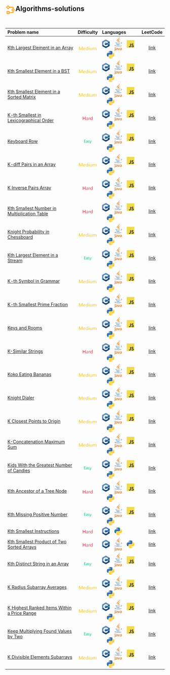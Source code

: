 ## <div align="left"><img src="https://github.com/AnasImloul/Leetcode-Solutions/blob/main/icons/algo.svg" width="32px" align="left"/>Algorithms-solutions</div>
<br>

| Problem name | Difficulty | Languages | LeetCode |
|:-------------|:----------:|:----------|:--------:|
|[Kth Largest Element in an Array](./Kth%20Largest%20Element%20in%20an%20Array)|<img src="https://github.com/AnasImloul/Leetcode-Solutions/blob/main/icons/medium.svg" height="12px" align="center"/>|<a href="./Kth%20Largest%20Element%20in%20an%20Array/Kth%20Largest%20Element%20in%20an%20Array.cpp"><img src="https://github.com/AnasImloul/Leetcode-Solutions/blob/main/icons/c%2B%2B.svg" width="24px" align="center"/></a>&nbsp;&nbsp;&nbsp;&nbsp;<a href="./Kth%20Largest%20Element%20in%20an%20Array/Kth%20Largest%20Element%20in%20an%20Array.java"><img src="https://github.com/AnasImloul/Leetcode-Solutions/blob/main/icons/java.svg" width="24px" align="center"/></a>&nbsp;&nbsp;&nbsp;&nbsp;<a href="./Kth%20Largest%20Element%20in%20an%20Array/Kth%20Largest%20Element%20in%20an%20Array.js"><img src="https://github.com/AnasImloul/Leetcode-Solutions/blob/main/icons/javascript.svg" width="24px" align="center"/></a>&nbsp;&nbsp;&nbsp;&nbsp;<a href="./Kth%20Largest%20Element%20in%20an%20Array/Kth%20Largest%20Element%20in%20an%20Array.py"><img src="https://github.com/AnasImloul/Leetcode-Solutions/blob/main/icons/python.svg" width="24px" align="center"/></a>|[link](https://www.leetcode.com/problems/kth-largest-element-in-an-array)|
|[Kth Smallest Element in a BST](./Kth%20Smallest%20Element%20in%20a%20BST)|<img src="https://github.com/AnasImloul/Leetcode-Solutions/blob/main/icons/medium.svg" height="12px" align="center"/>|<a href="./Kth%20Smallest%20Element%20in%20a%20BST/Kth%20Smallest%20Element%20in%20a%20BST.cpp"><img src="https://github.com/AnasImloul/Leetcode-Solutions/blob/main/icons/c%2B%2B.svg" width="24px" align="center"/></a>&nbsp;&nbsp;&nbsp;&nbsp;<a href="./Kth%20Smallest%20Element%20in%20a%20BST/Kth%20Smallest%20Element%20in%20a%20BST.java"><img src="https://github.com/AnasImloul/Leetcode-Solutions/blob/main/icons/java.svg" width="24px" align="center"/></a>&nbsp;&nbsp;&nbsp;&nbsp;<a href="./Kth%20Smallest%20Element%20in%20a%20BST/Kth%20Smallest%20Element%20in%20a%20BST.js"><img src="https://github.com/AnasImloul/Leetcode-Solutions/blob/main/icons/javascript.svg" width="24px" align="center"/></a>&nbsp;&nbsp;&nbsp;&nbsp;<a href="./Kth%20Smallest%20Element%20in%20a%20BST/Kth%20Smallest%20Element%20in%20a%20BST.py"><img src="https://github.com/AnasImloul/Leetcode-Solutions/blob/main/icons/python.svg" width="24px" align="center"/></a>|[link](https://www.leetcode.com/problems/kth-smallest-element-in-a-bst)|
|[Kth Smallest Element in a Sorted Matrix](./Kth%20Smallest%20Element%20in%20a%20Sorted%20Matrix)|<img src="https://github.com/AnasImloul/Leetcode-Solutions/blob/main/icons/medium.svg" height="12px" align="center"/>|<a href="./Kth%20Smallest%20Element%20in%20a%20Sorted%20Matrix/Kth%20Smallest%20Element%20in%20a%20Sorted%20Matrix.cpp"><img src="https://github.com/AnasImloul/Leetcode-Solutions/blob/main/icons/c%2B%2B.svg" width="24px" align="center"/></a>&nbsp;&nbsp;&nbsp;&nbsp;<a href="./Kth%20Smallest%20Element%20in%20a%20Sorted%20Matrix/Kth%20Smallest%20Element%20in%20a%20Sorted%20Matrix.java"><img src="https://github.com/AnasImloul/Leetcode-Solutions/blob/main/icons/java.svg" width="24px" align="center"/></a>&nbsp;&nbsp;&nbsp;&nbsp;<a href="./Kth%20Smallest%20Element%20in%20a%20Sorted%20Matrix/Kth%20Smallest%20Element%20in%20a%20Sorted%20Matrix.js"><img src="https://github.com/AnasImloul/Leetcode-Solutions/blob/main/icons/javascript.svg" width="24px" align="center"/></a>&nbsp;&nbsp;&nbsp;&nbsp;<a href="./Kth%20Smallest%20Element%20in%20a%20Sorted%20Matrix/Kth%20Smallest%20Element%20in%20a%20Sorted%20Matrix.py"><img src="https://github.com/AnasImloul/Leetcode-Solutions/blob/main/icons/python.svg" width="24px" align="center"/></a>|[link](https://www.leetcode.com/problems/kth-smallest-element-in-a-sorted-matrix)|
|[K-th Smallest in Lexicographical Order](./K-th%20Smallest%20in%20Lexicographical%20Order)|<img src="https://github.com/AnasImloul/Leetcode-Solutions/blob/main/icons/hard.svg" height="12px" align="center"/>|<a href="./K-th%20Smallest%20in%20Lexicographical%20Order/K-th%20Smallest%20in%20Lexicographical%20Order.cpp"><img src="https://github.com/AnasImloul/Leetcode-Solutions/blob/main/icons/c%2B%2B.svg" width="24px" align="center"/></a>&nbsp;&nbsp;&nbsp;&nbsp;<a href="./K-th%20Smallest%20in%20Lexicographical%20Order/K-th%20Smallest%20in%20Lexicographical%20Order.java"><img src="https://github.com/AnasImloul/Leetcode-Solutions/blob/main/icons/java.svg" width="24px" align="center"/></a>&nbsp;&nbsp;&nbsp;&nbsp;<a href="./K-th%20Smallest%20in%20Lexicographical%20Order/K-th%20Smallest%20in%20Lexicographical%20Order.js"><img src="https://github.com/AnasImloul/Leetcode-Solutions/blob/main/icons/javascript.svg" width="24px" align="center"/></a>&nbsp;&nbsp;&nbsp;&nbsp;<a href="./K-th%20Smallest%20in%20Lexicographical%20Order/K-th%20Smallest%20in%20Lexicographical%20Order.py"><img src="https://github.com/AnasImloul/Leetcode-Solutions/blob/main/icons/python.svg" width="24px" align="center"/></a>|[link](https://www.leetcode.com/problems/k-th-smallest-in-lexicographical-order)|
|[Keyboard Row](./Keyboard%20Row)|<img src="https://github.com/AnasImloul/Leetcode-Solutions/blob/main/icons/easy.svg" height="12px" align="center"/>|<a href="./Keyboard%20Row/Keyboard%20Row.cpp"><img src="https://github.com/AnasImloul/Leetcode-Solutions/blob/main/icons/c%2B%2B.svg" width="24px" align="center"/></a>&nbsp;&nbsp;&nbsp;&nbsp;<a href="./Keyboard%20Row/Keyboard%20Row.java"><img src="https://github.com/AnasImloul/Leetcode-Solutions/blob/main/icons/java.svg" width="24px" align="center"/></a>&nbsp;&nbsp;&nbsp;&nbsp;<a href="./Keyboard%20Row/Keyboard%20Row.js"><img src="https://github.com/AnasImloul/Leetcode-Solutions/blob/main/icons/javascript.svg" width="24px" align="center"/></a>&nbsp;&nbsp;&nbsp;&nbsp;<a href="./Keyboard%20Row/Keyboard%20Row.py"><img src="https://github.com/AnasImloul/Leetcode-Solutions/blob/main/icons/python.svg" width="24px" align="center"/></a>|[link](https://www.leetcode.com/problems/keyboard-row)|
|[K-diff Pairs in an Array](./K-diff%20Pairs%20in%20an%20Array)|<img src="https://github.com/AnasImloul/Leetcode-Solutions/blob/main/icons/medium.svg" height="12px" align="center"/>|<a href="./K-diff%20Pairs%20in%20an%20Array/K-diff%20Pairs%20in%20an%20Array.cpp"><img src="https://github.com/AnasImloul/Leetcode-Solutions/blob/main/icons/c%2B%2B.svg" width="24px" align="center"/></a>&nbsp;&nbsp;&nbsp;&nbsp;<a href="./K-diff%20Pairs%20in%20an%20Array/K-diff%20Pairs%20in%20an%20Array.java"><img src="https://github.com/AnasImloul/Leetcode-Solutions/blob/main/icons/java.svg" width="24px" align="center"/></a>&nbsp;&nbsp;&nbsp;&nbsp;<a href="./K-diff%20Pairs%20in%20an%20Array/K-diff%20Pairs%20in%20an%20Array.js"><img src="https://github.com/AnasImloul/Leetcode-Solutions/blob/main/icons/javascript.svg" width="24px" align="center"/></a>&nbsp;&nbsp;&nbsp;&nbsp;<a href="./K-diff%20Pairs%20in%20an%20Array/K-diff%20Pairs%20in%20an%20Array.py"><img src="https://github.com/AnasImloul/Leetcode-Solutions/blob/main/icons/python.svg" width="24px" align="center"/></a>|[link](https://www.leetcode.com/problems/k-diff-pairs-in-an-array)|
|[K Inverse Pairs Array](./K%20Inverse%20Pairs%20Array)|<img src="https://github.com/AnasImloul/Leetcode-Solutions/blob/main/icons/hard.svg" height="12px" align="center"/>|<a href="./K%20Inverse%20Pairs%20Array/K%20Inverse%20Pairs%20Array.cpp"><img src="https://github.com/AnasImloul/Leetcode-Solutions/blob/main/icons/c%2B%2B.svg" width="24px" align="center"/></a>&nbsp;&nbsp;&nbsp;&nbsp;<a href="./K%20Inverse%20Pairs%20Array/K%20Inverse%20Pairs%20Array.java"><img src="https://github.com/AnasImloul/Leetcode-Solutions/blob/main/icons/java.svg" width="24px" align="center"/></a>&nbsp;&nbsp;&nbsp;&nbsp;<a href="./K%20Inverse%20Pairs%20Array/K%20Inverse%20Pairs%20Array.js"><img src="https://github.com/AnasImloul/Leetcode-Solutions/blob/main/icons/javascript.svg" width="24px" align="center"/></a>&nbsp;&nbsp;&nbsp;&nbsp;<a href="./K%20Inverse%20Pairs%20Array/K%20Inverse%20Pairs%20Array.py"><img src="https://github.com/AnasImloul/Leetcode-Solutions/blob/main/icons/python.svg" width="24px" align="center"/></a>|[link](https://www.leetcode.com/problems/k-inverse-pairs-array)|
|[Kth Smallest Number in Multiplication Table](./Kth%20Smallest%20Number%20in%20Multiplication%20Table)|<img src="https://github.com/AnasImloul/Leetcode-Solutions/blob/main/icons/hard.svg" height="12px" align="center"/>|<a href="./Kth%20Smallest%20Number%20in%20Multiplication%20Table/Kth%20Smallest%20Number%20in%20Multiplication%20Table.cpp"><img src="https://github.com/AnasImloul/Leetcode-Solutions/blob/main/icons/c%2B%2B.svg" width="24px" align="center"/></a>&nbsp;&nbsp;&nbsp;&nbsp;<a href="./Kth%20Smallest%20Number%20in%20Multiplication%20Table/Kth%20Smallest%20Number%20in%20Multiplication%20Table.java"><img src="https://github.com/AnasImloul/Leetcode-Solutions/blob/main/icons/java.svg" width="24px" align="center"/></a>&nbsp;&nbsp;&nbsp;&nbsp;<a href="./Kth%20Smallest%20Number%20in%20Multiplication%20Table/Kth%20Smallest%20Number%20in%20Multiplication%20Table.js"><img src="https://github.com/AnasImloul/Leetcode-Solutions/blob/main/icons/javascript.svg" width="24px" align="center"/></a>&nbsp;&nbsp;&nbsp;&nbsp;<a href="./Kth%20Smallest%20Number%20in%20Multiplication%20Table/Kth%20Smallest%20Number%20in%20Multiplication%20Table.py"><img src="https://github.com/AnasImloul/Leetcode-Solutions/blob/main/icons/python.svg" width="24px" align="center"/></a>|[link](https://www.leetcode.com/problems/kth-smallest-number-in-multiplication-table)|
|[Knight Probability in Chessboard](./Knight%20Probability%20in%20Chessboard)|<img src="https://github.com/AnasImloul/Leetcode-Solutions/blob/main/icons/medium.svg" height="12px" align="center"/>|<a href="./Knight%20Probability%20in%20Chessboard/Knight%20Probability%20in%20Chessboard.cpp"><img src="https://github.com/AnasImloul/Leetcode-Solutions/blob/main/icons/c%2B%2B.svg" width="24px" align="center"/></a>&nbsp;&nbsp;&nbsp;&nbsp;<a href="./Knight%20Probability%20in%20Chessboard/Knight%20Probability%20in%20Chessboard.java"><img src="https://github.com/AnasImloul/Leetcode-Solutions/blob/main/icons/java.svg" width="24px" align="center"/></a>&nbsp;&nbsp;&nbsp;&nbsp;<a href="./Knight%20Probability%20in%20Chessboard/Knight%20Probability%20in%20Chessboard.js"><img src="https://github.com/AnasImloul/Leetcode-Solutions/blob/main/icons/javascript.svg" width="24px" align="center"/></a>&nbsp;&nbsp;&nbsp;&nbsp;<a href="./Knight%20Probability%20in%20Chessboard/Knight%20Probability%20in%20Chessboard.py"><img src="https://github.com/AnasImloul/Leetcode-Solutions/blob/main/icons/python.svg" width="24px" align="center"/></a>|[link](https://www.leetcode.com/problems/knight-probability-in-chessboard)|
|[Kth Largest Element in a Stream](./Kth%20Largest%20Element%20in%20a%20Stream)|<img src="https://github.com/AnasImloul/Leetcode-Solutions/blob/main/icons/easy.svg" height="12px" align="center"/>|<a href="./Kth%20Largest%20Element%20in%20a%20Stream/Kth%20Largest%20Element%20in%20a%20Stream.cpp"><img src="https://github.com/AnasImloul/Leetcode-Solutions/blob/main/icons/c%2B%2B.svg" width="24px" align="center"/></a>&nbsp;&nbsp;&nbsp;&nbsp;<a href="./Kth%20Largest%20Element%20in%20a%20Stream/Kth%20Largest%20Element%20in%20a%20Stream.java"><img src="https://github.com/AnasImloul/Leetcode-Solutions/blob/main/icons/java.svg" width="24px" align="center"/></a>&nbsp;&nbsp;&nbsp;&nbsp;<a href="./Kth%20Largest%20Element%20in%20a%20Stream/Kth%20Largest%20Element%20in%20a%20Stream.js"><img src="https://github.com/AnasImloul/Leetcode-Solutions/blob/main/icons/javascript.svg" width="24px" align="center"/></a>&nbsp;&nbsp;&nbsp;&nbsp;<a href="./Kth%20Largest%20Element%20in%20a%20Stream/Kth%20Largest%20Element%20in%20a%20Stream.py"><img src="https://github.com/AnasImloul/Leetcode-Solutions/blob/main/icons/python.svg" width="24px" align="center"/></a>|[link](https://www.leetcode.com/problems/kth-largest-element-in-a-stream)|
|[K-th Symbol in Grammar](./K-th%20Symbol%20in%20Grammar)|<img src="https://github.com/AnasImloul/Leetcode-Solutions/blob/main/icons/medium.svg" height="12px" align="center"/>|<a href="./K-th%20Symbol%20in%20Grammar/K-th%20Symbol%20in%20Grammar.cpp"><img src="https://github.com/AnasImloul/Leetcode-Solutions/blob/main/icons/c%2B%2B.svg" width="24px" align="center"/></a>&nbsp;&nbsp;&nbsp;&nbsp;<a href="./K-th%20Symbol%20in%20Grammar/K-th%20Symbol%20in%20Grammar.java"><img src="https://github.com/AnasImloul/Leetcode-Solutions/blob/main/icons/java.svg" width="24px" align="center"/></a>&nbsp;&nbsp;&nbsp;&nbsp;<a href="./K-th%20Symbol%20in%20Grammar/K-th%20Symbol%20in%20Grammar.js"><img src="https://github.com/AnasImloul/Leetcode-Solutions/blob/main/icons/javascript.svg" width="24px" align="center"/></a>&nbsp;&nbsp;&nbsp;&nbsp;<a href="./K-th%20Symbol%20in%20Grammar/K-th%20Symbol%20in%20Grammar.py"><img src="https://github.com/AnasImloul/Leetcode-Solutions/blob/main/icons/python.svg" width="24px" align="center"/></a>|[link](https://www.leetcode.com/problems/k-th-symbol-in-grammar)|
|[K-th Smallest Prime Fraction](./K-th%20Smallest%20Prime%20Fraction)|<img src="https://github.com/AnasImloul/Leetcode-Solutions/blob/main/icons/medium.svg" height="12px" align="center"/>|<a href="./K-th%20Smallest%20Prime%20Fraction/K-th%20Smallest%20Prime%20Fraction.cpp"><img src="https://github.com/AnasImloul/Leetcode-Solutions/blob/main/icons/c%2B%2B.svg" width="24px" align="center"/></a>&nbsp;&nbsp;&nbsp;&nbsp;<a href="./K-th%20Smallest%20Prime%20Fraction/K-th%20Smallest%20Prime%20Fraction.java"><img src="https://github.com/AnasImloul/Leetcode-Solutions/blob/main/icons/java.svg" width="24px" align="center"/></a>&nbsp;&nbsp;&nbsp;&nbsp;<a href="./K-th%20Smallest%20Prime%20Fraction/K-th%20Smallest%20Prime%20Fraction.js"><img src="https://github.com/AnasImloul/Leetcode-Solutions/blob/main/icons/javascript.svg" width="24px" align="center"/></a>&nbsp;&nbsp;&nbsp;&nbsp;<a href="./K-th%20Smallest%20Prime%20Fraction/K-th%20Smallest%20Prime%20Fraction.py"><img src="https://github.com/AnasImloul/Leetcode-Solutions/blob/main/icons/python.svg" width="24px" align="center"/></a>|[link](https://www.leetcode.com/problems/k-th-smallest-prime-fraction)|
|[Keys and Rooms](./Keys%20and%20Rooms)|<img src="https://github.com/AnasImloul/Leetcode-Solutions/blob/main/icons/medium.svg" height="12px" align="center"/>|<a href="./Keys%20and%20Rooms/Keys%20and%20Rooms.cpp"><img src="https://github.com/AnasImloul/Leetcode-Solutions/blob/main/icons/c%2B%2B.svg" width="24px" align="center"/></a>&nbsp;&nbsp;&nbsp;&nbsp;<a href="./Keys%20and%20Rooms/Keys%20and%20Rooms.java"><img src="https://github.com/AnasImloul/Leetcode-Solutions/blob/main/icons/java.svg" width="24px" align="center"/></a>&nbsp;&nbsp;&nbsp;&nbsp;<a href="./Keys%20and%20Rooms/Keys%20and%20Rooms.js"><img src="https://github.com/AnasImloul/Leetcode-Solutions/blob/main/icons/javascript.svg" width="24px" align="center"/></a>&nbsp;&nbsp;&nbsp;&nbsp;<a href="./Keys%20and%20Rooms/Keys%20and%20Rooms.py"><img src="https://github.com/AnasImloul/Leetcode-Solutions/blob/main/icons/python.svg" width="24px" align="center"/></a>|[link](https://www.leetcode.com/problems/keys-and-rooms)|
|[K-Similar Strings](./K-Similar%20Strings)|<img src="https://github.com/AnasImloul/Leetcode-Solutions/blob/main/icons/hard.svg" height="12px" align="center"/>|<a href="./K-Similar%20Strings/K-Similar%20Strings.cpp"><img src="https://github.com/AnasImloul/Leetcode-Solutions/blob/main/icons/c%2B%2B.svg" width="24px" align="center"/></a>&nbsp;&nbsp;&nbsp;&nbsp;<a href="./K-Similar%20Strings/K-Similar%20Strings.java"><img src="https://github.com/AnasImloul/Leetcode-Solutions/blob/main/icons/java.svg" width="24px" align="center"/></a>&nbsp;&nbsp;&nbsp;&nbsp;<a href="./K-Similar%20Strings/K-Similar%20Strings.js"><img src="https://github.com/AnasImloul/Leetcode-Solutions/blob/main/icons/javascript.svg" width="24px" align="center"/></a>&nbsp;&nbsp;&nbsp;&nbsp;<a href="./K-Similar%20Strings/K-Similar%20Strings.py"><img src="https://github.com/AnasImloul/Leetcode-Solutions/blob/main/icons/python.svg" width="24px" align="center"/></a>|[link](https://www.leetcode.com/problems/k-similar-strings)|
|[Koko Eating Bananas](./Koko%20Eating%20Bananas)|<img src="https://github.com/AnasImloul/Leetcode-Solutions/blob/main/icons/medium.svg" height="12px" align="center"/>|<a href="./Koko%20Eating%20Bananas/Koko%20Eating%20Bananas.cpp"><img src="https://github.com/AnasImloul/Leetcode-Solutions/blob/main/icons/c%2B%2B.svg" width="24px" align="center"/></a>&nbsp;&nbsp;&nbsp;&nbsp;<a href="./Koko%20Eating%20Bananas/Koko%20Eating%20Bananas.java"><img src="https://github.com/AnasImloul/Leetcode-Solutions/blob/main/icons/java.svg" width="24px" align="center"/></a>&nbsp;&nbsp;&nbsp;&nbsp;<a href="./Koko%20Eating%20Bananas/Koko%20Eating%20Bananas.js"><img src="https://github.com/AnasImloul/Leetcode-Solutions/blob/main/icons/javascript.svg" width="24px" align="center"/></a>&nbsp;&nbsp;&nbsp;&nbsp;<a href="./Koko%20Eating%20Bananas/Koko%20Eating%20Bananas.py"><img src="https://github.com/AnasImloul/Leetcode-Solutions/blob/main/icons/python.svg" width="24px" align="center"/></a>|[link](https://www.leetcode.com/problems/koko-eating-bananas)|
|[Knight Dialer](./Knight%20Dialer)|<img src="https://github.com/AnasImloul/Leetcode-Solutions/blob/main/icons/medium.svg" height="12px" align="center"/>|<a href="./Knight%20Dialer/Knight%20Dialer.cpp"><img src="https://github.com/AnasImloul/Leetcode-Solutions/blob/main/icons/c%2B%2B.svg" width="24px" align="center"/></a>&nbsp;&nbsp;&nbsp;&nbsp;<a href="./Knight%20Dialer/Knight%20Dialer.java"><img src="https://github.com/AnasImloul/Leetcode-Solutions/blob/main/icons/java.svg" width="24px" align="center"/></a>&nbsp;&nbsp;&nbsp;&nbsp;<a href="./Knight%20Dialer/Knight%20Dialer.js"><img src="https://github.com/AnasImloul/Leetcode-Solutions/blob/main/icons/javascript.svg" width="24px" align="center"/></a>&nbsp;&nbsp;&nbsp;&nbsp;<a href="./Knight%20Dialer/Knight%20Dialer.py"><img src="https://github.com/AnasImloul/Leetcode-Solutions/blob/main/icons/python.svg" width="24px" align="center"/></a>|[link](https://www.leetcode.com/problems/knight-dialer)|
|[K Closest Points to Origin](./K%20Closest%20Points%20to%20Origin)|<img src="https://github.com/AnasImloul/Leetcode-Solutions/blob/main/icons/medium.svg" height="12px" align="center"/>|<a href="./K%20Closest%20Points%20to%20Origin/K%20Closest%20Points%20to%20Origin.cpp"><img src="https://github.com/AnasImloul/Leetcode-Solutions/blob/main/icons/c%2B%2B.svg" width="24px" align="center"/></a>&nbsp;&nbsp;&nbsp;&nbsp;<a href="./K%20Closest%20Points%20to%20Origin/K%20Closest%20Points%20to%20Origin.java"><img src="https://github.com/AnasImloul/Leetcode-Solutions/blob/main/icons/java.svg" width="24px" align="center"/></a>&nbsp;&nbsp;&nbsp;&nbsp;<a href="./K%20Closest%20Points%20to%20Origin/K%20Closest%20Points%20to%20Origin.js"><img src="https://github.com/AnasImloul/Leetcode-Solutions/blob/main/icons/javascript.svg" width="24px" align="center"/></a>&nbsp;&nbsp;&nbsp;&nbsp;<a href="./K%20Closest%20Points%20to%20Origin/K%20Closest%20Points%20to%20Origin.py"><img src="https://github.com/AnasImloul/Leetcode-Solutions/blob/main/icons/python.svg" width="24px" align="center"/></a>|[link](https://www.leetcode.com/problems/k-closest-points-to-origin)|
|[K-Concatenation Maximum Sum](./K-Concatenation%20Maximum%20Sum)|<img src="https://github.com/AnasImloul/Leetcode-Solutions/blob/main/icons/medium.svg" height="12px" align="center"/>|<a href="./K-Concatenation%20Maximum%20Sum/K-Concatenation%20Maximum%20Sum.cpp"><img src="https://github.com/AnasImloul/Leetcode-Solutions/blob/main/icons/c%2B%2B.svg" width="24px" align="center"/></a>&nbsp;&nbsp;&nbsp;&nbsp;<a href="./K-Concatenation%20Maximum%20Sum/K-Concatenation%20Maximum%20Sum.java"><img src="https://github.com/AnasImloul/Leetcode-Solutions/blob/main/icons/java.svg" width="24px" align="center"/></a>&nbsp;&nbsp;&nbsp;&nbsp;<a href="./K-Concatenation%20Maximum%20Sum/K-Concatenation%20Maximum%20Sum.js"><img src="https://github.com/AnasImloul/Leetcode-Solutions/blob/main/icons/javascript.svg" width="24px" align="center"/></a>&nbsp;&nbsp;&nbsp;&nbsp;<a href="./K-Concatenation%20Maximum%20Sum/K-Concatenation%20Maximum%20Sum.py"><img src="https://github.com/AnasImloul/Leetcode-Solutions/blob/main/icons/python.svg" width="24px" align="center"/></a>|[link](https://www.leetcode.com/problems/k-concatenation-maximum-sum)|
|[Kids With the Greatest Number of Candies](./Kids%20With%20the%20Greatest%20Number%20of%20Candies)|<img src="https://github.com/AnasImloul/Leetcode-Solutions/blob/main/icons/easy.svg" height="12px" align="center"/>|<a href="./Kids%20With%20the%20Greatest%20Number%20of%20Candies/Kids%20With%20the%20Greatest%20Number%20of%20Candies.cpp"><img src="https://github.com/AnasImloul/Leetcode-Solutions/blob/main/icons/c%2B%2B.svg" width="24px" align="center"/></a>&nbsp;&nbsp;&nbsp;&nbsp;<a href="./Kids%20With%20the%20Greatest%20Number%20of%20Candies/Kids%20With%20the%20Greatest%20Number%20of%20Candies.java"><img src="https://github.com/AnasImloul/Leetcode-Solutions/blob/main/icons/java.svg" width="24px" align="center"/></a>&nbsp;&nbsp;&nbsp;&nbsp;<a href="./Kids%20With%20the%20Greatest%20Number%20of%20Candies/Kids%20With%20the%20Greatest%20Number%20of%20Candies.js"><img src="https://github.com/AnasImloul/Leetcode-Solutions/blob/main/icons/javascript.svg" width="24px" align="center"/></a>&nbsp;&nbsp;&nbsp;&nbsp;<a href="./Kids%20With%20the%20Greatest%20Number%20of%20Candies/Kids%20With%20the%20Greatest%20Number%20of%20Candies.py"><img src="https://github.com/AnasImloul/Leetcode-Solutions/blob/main/icons/python.svg" width="24px" align="center"/></a>|[link](https://www.leetcode.com/problems/kids-with-the-greatest-number-of-candies)|
|[Kth Ancestor of a Tree Node](./Kth%20Ancestor%20of%20a%20Tree%20Node)|<img src="https://github.com/AnasImloul/Leetcode-Solutions/blob/main/icons/hard.svg" height="12px" align="center"/>|<a href="./Kth%20Ancestor%20of%20a%20Tree%20Node/Kth%20Ancestor%20of%20a%20Tree%20Node.cpp"><img src="https://github.com/AnasImloul/Leetcode-Solutions/blob/main/icons/c%2B%2B.svg" width="24px" align="center"/></a>&nbsp;&nbsp;&nbsp;&nbsp;<a href="./Kth%20Ancestor%20of%20a%20Tree%20Node/Kth%20Ancestor%20of%20a%20Tree%20Node.java"><img src="https://github.com/AnasImloul/Leetcode-Solutions/blob/main/icons/java.svg" width="24px" align="center"/></a>&nbsp;&nbsp;&nbsp;&nbsp;<a href="./Kth%20Ancestor%20of%20a%20Tree%20Node/Kth%20Ancestor%20of%20a%20Tree%20Node.js"><img src="https://github.com/AnasImloul/Leetcode-Solutions/blob/main/icons/javascript.svg" width="24px" align="center"/></a>&nbsp;&nbsp;&nbsp;&nbsp;<a href="./Kth%20Ancestor%20of%20a%20Tree%20Node/Kth%20Ancestor%20of%20a%20Tree%20Node.py"><img src="https://github.com/AnasImloul/Leetcode-Solutions/blob/main/icons/python.svg" width="24px" align="center"/></a>|[link](https://www.leetcode.com/problems/kth-ancestor-of-a-tree-node)|
|[Kth Missing Positive Number](./Kth%20Missing%20Positive%20Number)|<img src="https://github.com/AnasImloul/Leetcode-Solutions/blob/main/icons/easy.svg" height="12px" align="center"/>|<a href="./Kth%20Missing%20Positive%20Number/Kth%20Missing%20Positive%20Number.cpp"><img src="https://github.com/AnasImloul/Leetcode-Solutions/blob/main/icons/c%2B%2B.svg" width="24px" align="center"/></a>&nbsp;&nbsp;&nbsp;&nbsp;<a href="./Kth%20Missing%20Positive%20Number/Kth%20Missing%20Positive%20Number.java"><img src="https://github.com/AnasImloul/Leetcode-Solutions/blob/main/icons/java.svg" width="24px" align="center"/></a>&nbsp;&nbsp;&nbsp;&nbsp;<a href="./Kth%20Missing%20Positive%20Number/Kth%20Missing%20Positive%20Number.js"><img src="https://github.com/AnasImloul/Leetcode-Solutions/blob/main/icons/javascript.svg" width="24px" align="center"/></a>&nbsp;&nbsp;&nbsp;&nbsp;<a href="./Kth%20Missing%20Positive%20Number/Kth%20Missing%20Positive%20Number.py"><img src="https://github.com/AnasImloul/Leetcode-Solutions/blob/main/icons/python.svg" width="24px" align="center"/></a>|[link](https://www.leetcode.com/problems/kth-missing-positive-number)|
|[Kth Smallest Instructions](./Kth%20Smallest%20Instructions)|<img src="https://github.com/AnasImloul/Leetcode-Solutions/blob/main/icons/hard.svg" height="12px" align="center"/>|<a href="./Kth%20Smallest%20Instructions/Kth%20Smallest%20Instructions.cpp"><img src="https://github.com/AnasImloul/Leetcode-Solutions/blob/main/icons/c%2B%2B.svg" width="24px" align="center"/></a>&nbsp;&nbsp;&nbsp;&nbsp;<a href="./Kth%20Smallest%20Instructions/Kth%20Smallest%20Instructions.py"><img src="https://github.com/AnasImloul/Leetcode-Solutions/blob/main/icons/python.svg" width="24px" align="center"/></a>|[link](https://www.leetcode.com/problems/kth-smallest-instructions)|
|[Kth Smallest Product of Two Sorted Arrays](./Kth%20Smallest%20Product%20of%20Two%20Sorted%20Arrays)|<img src="https://github.com/AnasImloul/Leetcode-Solutions/blob/main/icons/hard.svg" height="12px" align="center"/>|<a href="./Kth%20Smallest%20Product%20of%20Two%20Sorted%20Arrays/Kth%20Smallest%20Product%20of%20Two%20Sorted%20Arrays.cpp"><img src="https://github.com/AnasImloul/Leetcode-Solutions/blob/main/icons/c%2B%2B.svg" width="24px" align="center"/></a>&nbsp;&nbsp;&nbsp;&nbsp;<a href="./Kth%20Smallest%20Product%20of%20Two%20Sorted%20Arrays/Kth%20Smallest%20Product%20of%20Two%20Sorted%20Arrays.java"><img src="https://github.com/AnasImloul/Leetcode-Solutions/blob/main/icons/java.svg" width="24px" align="center"/></a>&nbsp;&nbsp;&nbsp;&nbsp;<a href="./Kth%20Smallest%20Product%20of%20Two%20Sorted%20Arrays/Kth%20Smallest%20Product%20of%20Two%20Sorted%20Arrays.py"><img src="https://github.com/AnasImloul/Leetcode-Solutions/blob/main/icons/python.svg" width="24px" align="center"/></a>|[link](https://www.leetcode.com/problems/kth-smallest-product-of-two-sorted-arrays)|
|[Kth Distinct String in an Array](./Kth%20Distinct%20String%20in%20an%20Array)|<img src="https://github.com/AnasImloul/Leetcode-Solutions/blob/main/icons/easy.svg" height="12px" align="center"/>|<a href="./Kth%20Distinct%20String%20in%20an%20Array/Kth%20Distinct%20String%20in%20an%20Array.cpp"><img src="https://github.com/AnasImloul/Leetcode-Solutions/blob/main/icons/c%2B%2B.svg" width="24px" align="center"/></a>&nbsp;&nbsp;&nbsp;&nbsp;<a href="./Kth%20Distinct%20String%20in%20an%20Array/Kth%20Distinct%20String%20in%20an%20Array.java"><img src="https://github.com/AnasImloul/Leetcode-Solutions/blob/main/icons/java.svg" width="24px" align="center"/></a>&nbsp;&nbsp;&nbsp;&nbsp;<a href="./Kth%20Distinct%20String%20in%20an%20Array/Kth%20Distinct%20String%20in%20an%20Array.js"><img src="https://github.com/AnasImloul/Leetcode-Solutions/blob/main/icons/javascript.svg" width="24px" align="center"/></a>&nbsp;&nbsp;&nbsp;&nbsp;<a href="./Kth%20Distinct%20String%20in%20an%20Array/Kth%20Distinct%20String%20in%20an%20Array.py"><img src="https://github.com/AnasImloul/Leetcode-Solutions/blob/main/icons/python.svg" width="24px" align="center"/></a>|[link](https://www.leetcode.com/problems/kth-distinct-string-in-an-array)|
|[K Radius Subarray Averages](./K%20Radius%20Subarray%20Averages)|<img src="https://github.com/AnasImloul/Leetcode-Solutions/blob/main/icons/medium.svg" height="12px" align="center"/>|<a href="./K%20Radius%20Subarray%20Averages/K%20Radius%20Subarray%20Averages.cpp"><img src="https://github.com/AnasImloul/Leetcode-Solutions/blob/main/icons/c%2B%2B.svg" width="24px" align="center"/></a>&nbsp;&nbsp;&nbsp;&nbsp;<a href="./K%20Radius%20Subarray%20Averages/K%20Radius%20Subarray%20Averages.java"><img src="https://github.com/AnasImloul/Leetcode-Solutions/blob/main/icons/java.svg" width="24px" align="center"/></a>&nbsp;&nbsp;&nbsp;&nbsp;<a href="./K%20Radius%20Subarray%20Averages/K%20Radius%20Subarray%20Averages.js"><img src="https://github.com/AnasImloul/Leetcode-Solutions/blob/main/icons/javascript.svg" width="24px" align="center"/></a>&nbsp;&nbsp;&nbsp;&nbsp;<a href="./K%20Radius%20Subarray%20Averages/K%20Radius%20Subarray%20Averages.py"><img src="https://github.com/AnasImloul/Leetcode-Solutions/blob/main/icons/python.svg" width="24px" align="center"/></a>|[link](https://www.leetcode.com/problems/k-radius-subarray-averages)|
|[K Highest Ranked Items Within a Price Range](./K%20Highest%20Ranked%20Items%20Within%20a%20Price%20Range)|<img src="https://github.com/AnasImloul/Leetcode-Solutions/blob/main/icons/medium.svg" height="12px" align="center"/>|<a href="./K%20Highest%20Ranked%20Items%20Within%20a%20Price%20Range/K%20Highest%20Ranked%20Items%20Within%20a%20Price%20Range.cpp"><img src="https://github.com/AnasImloul/Leetcode-Solutions/blob/main/icons/c%2B%2B.svg" width="24px" align="center"/></a>&nbsp;&nbsp;&nbsp;&nbsp;<a href="./K%20Highest%20Ranked%20Items%20Within%20a%20Price%20Range/K%20Highest%20Ranked%20Items%20Within%20a%20Price%20Range.java"><img src="https://github.com/AnasImloul/Leetcode-Solutions/blob/main/icons/java.svg" width="24px" align="center"/></a>&nbsp;&nbsp;&nbsp;&nbsp;<a href="./K%20Highest%20Ranked%20Items%20Within%20a%20Price%20Range/K%20Highest%20Ranked%20Items%20Within%20a%20Price%20Range.js"><img src="https://github.com/AnasImloul/Leetcode-Solutions/blob/main/icons/javascript.svg" width="24px" align="center"/></a>&nbsp;&nbsp;&nbsp;&nbsp;<a href="./K%20Highest%20Ranked%20Items%20Within%20a%20Price%20Range/K%20Highest%20Ranked%20Items%20Within%20a%20Price%20Range.py"><img src="https://github.com/AnasImloul/Leetcode-Solutions/blob/main/icons/python.svg" width="24px" align="center"/></a>|[link](https://www.leetcode.com/problems/k-highest-ranked-items-within-a-price-range)|
|[Keep Multiplying Found Values by Two](./Keep%20Multiplying%20Found%20Values%20by%20Two)|<img src="https://github.com/AnasImloul/Leetcode-Solutions/blob/main/icons/easy.svg" height="12px" align="center"/>|<a href="./Keep%20Multiplying%20Found%20Values%20by%20Two/Keep%20Multiplying%20Found%20Values%20by%20Two.cpp"><img src="https://github.com/AnasImloul/Leetcode-Solutions/blob/main/icons/c%2B%2B.svg" width="24px" align="center"/></a>&nbsp;&nbsp;&nbsp;&nbsp;<a href="./Keep%20Multiplying%20Found%20Values%20by%20Two/Keep%20Multiplying%20Found%20Values%20by%20Two.java"><img src="https://github.com/AnasImloul/Leetcode-Solutions/blob/main/icons/java.svg" width="24px" align="center"/></a>&nbsp;&nbsp;&nbsp;&nbsp;<a href="./Keep%20Multiplying%20Found%20Values%20by%20Two/Keep%20Multiplying%20Found%20Values%20by%20Two.js"><img src="https://github.com/AnasImloul/Leetcode-Solutions/blob/main/icons/javascript.svg" width="24px" align="center"/></a>&nbsp;&nbsp;&nbsp;&nbsp;<a href="./Keep%20Multiplying%20Found%20Values%20by%20Two/Keep%20Multiplying%20Found%20Values%20by%20Two.py"><img src="https://github.com/AnasImloul/Leetcode-Solutions/blob/main/icons/python.svg" width="24px" align="center"/></a>|[link](https://www.leetcode.com/problems/keep-multiplying-found-values-by-two)|
|[K Divisible Elements Subarrays](./K%20Divisible%20Elements%20Subarrays)|<img src="https://github.com/AnasImloul/Leetcode-Solutions/blob/main/icons/medium.svg" height="12px" align="center"/>|<a href="./K%20Divisible%20Elements%20Subarrays/K%20Divisible%20Elements%20Subarrays.cpp"><img src="https://github.com/AnasImloul/Leetcode-Solutions/blob/main/icons/c%2B%2B.svg" width="24px" align="center"/></a>&nbsp;&nbsp;&nbsp;&nbsp;<a href="./K%20Divisible%20Elements%20Subarrays/K%20Divisible%20Elements%20Subarrays.java"><img src="https://github.com/AnasImloul/Leetcode-Solutions/blob/main/icons/java.svg" width="24px" align="center"/></a>&nbsp;&nbsp;&nbsp;&nbsp;<a href="./K%20Divisible%20Elements%20Subarrays/K%20Divisible%20Elements%20Subarrays.js"><img src="https://github.com/AnasImloul/Leetcode-Solutions/blob/main/icons/javascript.svg" width="24px" align="center"/></a>&nbsp;&nbsp;&nbsp;&nbsp;<a href="./K%20Divisible%20Elements%20Subarrays/K%20Divisible%20Elements%20Subarrays.py"><img src="https://github.com/AnasImloul/Leetcode-Solutions/blob/main/icons/python.svg" width="24px" align="center"/></a>|[link](https://www.leetcode.com/problems/k-divisible-elements-subarrays)|